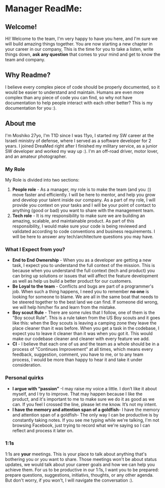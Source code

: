 # Manager ReadMe:
## Welcome!
Hi! Welcome to the team, I'm very happy to have you here, and I'm sure we will build amazing things together.
You are now starting a new chapter in your career in our company,
This is the time for you to take a listen, write things down, **ask any question** that comes to your mind and get to know the team and company.

## Why Readme?
I believe every complex piece of code should be properly documented, so it would be easier to understand and maintain. Humans are even more complex than any piece of code you can find, so why not have documentation to help people interact with each other better?
This is my documentation for you :).

## About me
I'm Moshiko 27yo, I'm T1D since I was 11yo,
I started my SW career at the Israeli ministry of defense, where I served as a software developer for 2 years. I joined DreaMed right after I finished my military service, as a junior SW developer and worked my way up :).
I'm an off-road driver, motor lover, and an amateur photographer.

### My Role
My Role is divided into two sections:

1.	**People role** - As a manager, my role is to make the team (and you :)) move faster and efficiently.
I will be here to mentor, and help you grow and develop your talent inside our company.
As a part of my role, I will provide you context on your tasks and I will be your point of contact to anything (good or bad) you want to share with the management team.
2.	**Tech role** - It is my responsibility to make sure we are building an amazing, scalable, and maintainable product. As part of this responsibility, I would make sure your code is being reviewed and validated according to code conventions and business requirements. I will be here to answer any tech/architecture questions you may have.


### What I Expect from you?
- **End to End Ownership** - When you as a developer are getting a new task, I expect you to understand the full context of the mission. This is because when you understand the full context (tech and product) you can bring up solutions or issues that will affect the feature development as well as help us build a better product for our customers.
- **Be Loyal to the team** - Conflicts and bugs are part of a programmer's job. When such a thing happens, I need you to remember **no one** is looking for someone to blame. We are all in the same boat that needs to be steered together to the best land we can find. If someone did wrong, we will help him/her fix and learn from the mistake.
- **Boy scout Rule** - There are some rules that I follow, one of them is the "Boy scout Rule". This is a rule taken from the US Boy scouts and it goes like this: when the Boy scouts is leaving a camping zone they leave the place cleaner than it was before. When you get a task in the codebase, I expect you to leave it cleaner than it was when you got it. This would make our codebase cleaner and cleaner with every feature we add.
- **CI** - I believe that each one of us and the team as a whole should be in a process of "Continues Improvement" at all times, which means every feedback, suggestion, comment, you have to me, or to any team process, I would be more than happy to hear it and take it under consideration.

### Personal quirks
 -   **I argue with “passion”** -I may raise my voice a little. I don’t like it about myself, and I try to improve. That may happen because I like the product, and it's important to me to make sure we do it as good as we can. If you feel I crossed the line, please let me know. It’s not my intent.
 - **I have the memory and attention span of a goldfish**- I have the memory and attention span of a goldfish- The only way I can be productive is by constantly taking notes. If you see me typing while we're talking, I'm not browsing Facebook, just trying to record what we're saying so I can reflect and process it later on.

### 1:1s
1:1s are **your** meetings. This is your place to talk about anything that's bothering you or you want to share.
Those meetings won't be about status updates, we would talk about your career goals and how we can help you achieve them.
For us to be productive in our 1:1s, I want you to be prepared: prepare questions, suggestions, initiativs, thoughts, or any other agenda.
But don't worry, if you won't, I will navigate the conversation :).
